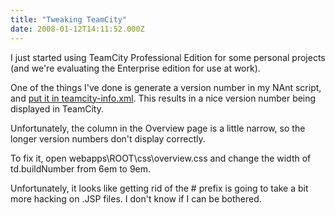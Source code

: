 ```yaml
---
title: "Tweaking TeamCity"
date: 2008-01-12T14:11:52.000Z
---
```

I just started using TeamCity Professional Edition for some personal projects (and we're evaluating the Enterprise edition for use at work).

One of the things I've done is generate a version number in my NAnt script, and [put it in teamcity-info.xml](http://www.jetbrains.net/confluence/display/TCD3/Including+Third-Party+Reports+in+the+Build+Results#IncludingThird-PartyReportsintheBuildResults-TCInfoXML). This results in a nice version number being displayed in TeamCity.

Unfortunately, the column in the Overview page is a little narrow, so the longer version numbers don't display correctly.

To fix it, open webapps\ROOT\css\overview.css and change the width of td.buildNumber from 6em to 9em.

Unfortunately, it looks like getting rid of the # prefix is going to take a bit more hacking on .JSP files. I don't know if I can be bothered.
